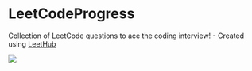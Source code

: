 # LeetCodeProgress
Collection of LeetCode questions to ace the coding interview! - Created using [LeetHub](https://github.com/QasimWani/LeetHub)




![](https://leetcard.jacoblin.cool/aliuCS?theme=light,unicorn)
